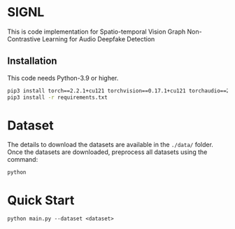 # SIGNL
This is code implementation for Spatio-temporal Vision Graph Non-Contrastive Learning for Audio Deepfake Detection

## Installation
This code needs Python-3.9 or higher.
```bash
pip3 install torch==2.2.1+cu121 torchvision==0.17.1+cu121 torchaudio==2.2.1+cu121 -f https://download.pytorch.org/whl/torch_stable.html
pip3 install -r requirements.txt
```
# Dataset

The details to download the datasets are available in the ``./data/`` folder. Once the datasets are downloaded, preprocess all datasets using the command:

```
python
```

# Quick Start

```
python main.py --dataset <dataset>
```